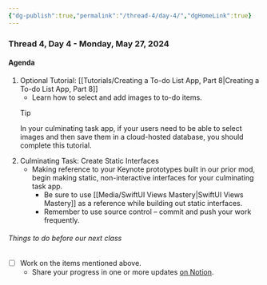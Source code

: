 ```yaml
---
{"dg-publish":true,"permalink":"/thread-4/day-4/","dgHomeLink":true}
---
```


### Thread 4, Day 4 - Monday, May 27, 2024
#### Agenda

1. Optional Tutorial: [[Tutorials/Creating a To-do List App, Part 8\|Creating a To-do List App, Part 8]]
	- Learn how to select and add images to to-do items.
	> [!TIP]
	> 
	> In your culminating task app, if your users need to be able to select images and then save them in a cloud-hosted database, you should complete this tutorial.
1. Culminating Task: Create Static Interfaces
	- Making reference to your Keynote prototypes built in our prior mod, begin making static, non-interactive interfaces for your culminating task app.
		- Be sure to use [[Media/SwiftUI Views Mastery\|SwiftUI Views Mastery]] as a reference while building out static interfaces.
		- Remember to use source control – commit and push your work frequently.

###### Things to do before our next class
- [ ] Work on the items mentioned above.
	- Share your progress in one or more updates [on Notion](https://notion.so).